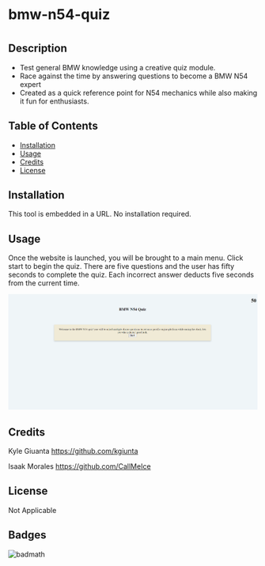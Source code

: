 # bmw-n54-quiz

# <bmw-n54-quiz>

## Description

- Test general BMW knowledge using a creative quiz module.
- Race against the time by answering questions to become a BMW N54 expert
- Created as a quick reference point for N54 mechanics while also
making it fun for enthusiasts.

## Table of Contents

- [Installation](#installation)
- [Usage](#usage)
- [Credits](#credits)
- [License](#license)

## Installation

This tool is embedded in a URL. No installation required. 

## Usage

Once the website is launched, you will be brought to a main menu. Click start to begin the quiz. There are five questions and the user has fifty seconds to complete the quiz. Each incorrect answer deducts five seconds from the current time.

![Image of website](assets/images/BMWquiz.png)

## Credits

Kyle Giuanta https://github.com/kgiunta

Isaak Morales https://github.com/CallMeIce

## License
Not Applicable

## Badges

![badmath](https://img.shields.io/github/languages/top/lernantino/badmath)
